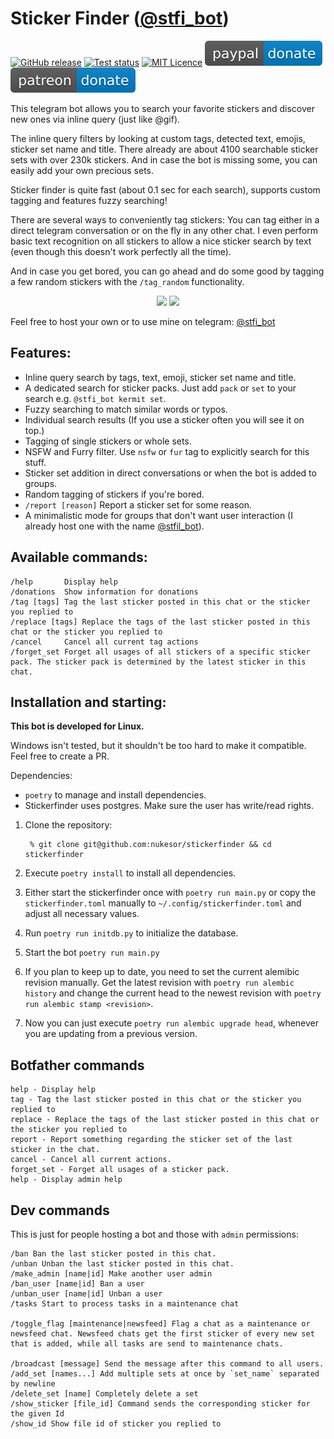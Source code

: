 # Sticker Finder ([@stfi_bot](https://t.me/stfi_bot))

[![GitHub release](https://img.shields.io/github/tag/nukesor/sticker-finder.svg)](https://github.com/nukesor/sticker-finder/releases/latest)
[![Test status](https://travis-ci.org/Nukesor/sticker-finder.svg?branch=master)](https://travis-ci.org/Nukesor/sticker-finder)
[![MIT Licence](https://img.shields.io/badge/license-MIT-success.svg)](https://github.com/Nukesor/sticker-finder/blob/master/LICENSE.md)
[![Paypal](https://github.com/Nukesor/images/blob/master/paypal-donate-blue.svg)](https://www.paypal.me/arnebeer/)
[![Patreon](https://github.com/Nukesor/images/blob/master/patreon-donate-blue.svg)](https://www.patreon.com/nukesor)

This telegram bot allows you to search your favorite stickers and discover new ones via inline query (just like @gif).

The inline query filters by looking at custom tags, detected text, emojis, sticker set name and title.
There already are about 4100 searchable sticker sets with over 230k stickers. And in case the bot is missing some, you can easily add your own precious sets.

Sticker finder is quite fast (about 0.1 sec for each search), supports custom tagging and features fuzzy searching!

There are several ways to conveniently tag stickers: You can tag either in a direct telegram conversation or on the fly in any other chat.
I even perform basic text recognition on all stickers to allow a nice sticker search by text (even though this doesn't work perfectly all the time).

And in case you get bored, you can go ahead and do some good by tagging a few random stickers with the `/tag_random` functionality.

<p align="center">
    <img src="https://raw.githubusercontent.com/Nukesor/images/master/sticker_finder1.png">
    <img src="https://raw.githubusercontent.com/Nukesor/images/master/sticker_finder2.png">
</p>

Feel free to host your own or to use mine on telegram: [@stfi_bot](https://t.me/stfi_bot)

## Features:

- Inline query search by tags, text, emoji, sticker set name and title.
- A dedicated search for sticker packs. Just add `pack` or `set` to your search e.g. `@stfi_bot kermit set`.
- Fuzzy searching to match similar words or typos.
- Individual search results (If you use a sticker often you will see it on top.)
- Tagging of single stickers or whole sets.
- NSFW and Furry filter. Use `nsfw` or `fur` tag to explicitly search for this stuff.
- Sticker set addition in direct conversations or when the bot is added to groups.
- Random tagging of stickers if you're bored.
- `/report [reason]` Report a sticker set for some reason.
- A minimalistic mode for groups that don't want user interaction (I already host one with the name [@stfil_bot](https://t.me/stfil_bot)).


## Available commands:

    /help       Display help
    /donations  Show information for donations
    /tag [tags] Tag the last sticker posted in this chat or the sticker you replied to
    /replace [tags] Replace the tags of the last sticker posted in this chat or the sticker you replied to
    /cancel     Cancel all current tag actions
    /forget_set Forget all usages of all stickers of a specific sticker pack. The sticker pack is determined by the latest sticker in this chat.


## Installation and starting:
**This bot is developed for Linux.**

Windows isn't tested, but it shouldn't be too hard to make it compatible. Feel free to create a PR.

Dependencies: 
- `poetry` to manage and install dependencies.
- Stickerfinder uses postgres. Make sure the user has write/read rights.

1. Clone the repository: 

        % git clone git@github.com:nukesor/stickerfinder && cd stickerfinder
2. Execute `poetry install` to install all dependencies.
3. Either start the stickerfinder once with `poetry run main.py` or copy the `stickerfinder.toml` manually to `~/.config/stickerfinder.toml` and adjust all necessary values.
4. Run `poetry run initdb.py` to initialize the database.
5. Start the bot `poetry run main.py`

6. If you plan to keep up to date, you need to set the current alemibic revision manually.
Get the latest revision with `poetry run alembic history` and change the current head to the newest revision with `poetry run alembic stamp <revision>`.
7. Now you can just execute `poetry run alembic upgrade head`, whenever you are updating from a previous version.


## Botfather commands

    help - Display help
    tag - Tag the last sticker posted in this chat or the sticker you replied to
    replace - Replace the tags of the last sticker posted in this chat or the sticker you replied to
    report - Report something regarding the sticker set of the last sticker in the chat.
    cancel - Cancel all current actions.
    forget_set - Forget all usages of a sticker pack.
    help - Display admin help


## Dev commands
This is just for people hosting a bot and those with `admin` permissions:

    /ban Ban the last sticker posted in this chat.
    /unban Unban the last sticker posted in this chat.
    /make_admin [name|id] Make another user admin
    /ban_user [name|id] Ban a user
    /unban_user [name|id] Unban a user
    /tasks Start to process tasks in a maintenance chat

    /toggle_flag [maintenance|newsfeed] Flag a chat as a maintenance or newsfeed chat. Newsfeed chats get the first sticker of every new set that is added, while all tasks are send to maintenance chats.

    /broadcast [message] Send the message after this command to all users.
    /add_set [names...] Add multiple sets at once by `set_name` separated by newline
    /delete_set [name] Completely delete a set
    /show_sticker [file_id] Command sends the corresponding sticker for the given Id
    /show_id Show file id of sticker you replied to
